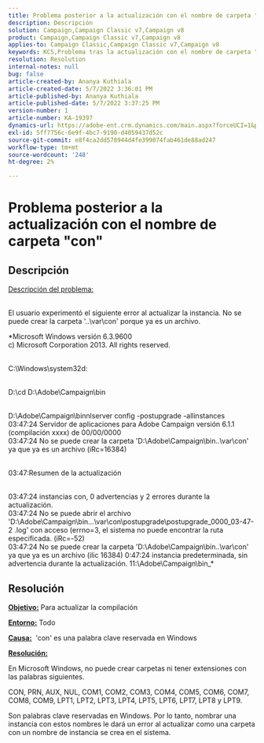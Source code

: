 ```yaml
---
title: Problema posterior a la actualización con el nombre de carpeta "con"
description: Descripción
solution: Campaign,Campaign Classic v7,Campaign v8
product: Campaign,Campaign Classic v7,Campaign v8
applies-to: Campaign Classic,Campaign Classic v7,Campaign v8
keywords: KCS,Problema tras la actualización con el nombre de carpeta "con"
resolution: Resolution
internal-notes: null
bug: false
article-created-by: Ananya Kuthiala
article-created-date: 5/7/2022 3:36:01 PM
article-published-by: Ananya Kuthiala
article-published-date: 5/7/2022 3:37:25 PM
version-number: 1
article-number: KA-19397
dynamics-url: https://adobe-ent.crm.dynamics.com/main.aspx?forceUCI=1&pagetype=entityrecord&etn=knowledgearticle&id=71a05960-1bce-ec11-a7b5-0022480a8e40
exl-id: 5ff7756c-6e9f-4bc7-9190-d4059437d52c
source-git-commit: e8f4ca2dd578944d4fe399074fab461de88ad247
workflow-type: tm+mt
source-wordcount: '248'
ht-degree: 2%

---
```


# Problema posterior a la actualización con el nombre de carpeta &quot;con&quot;

## Descripción

<u>Descripción del problema:</u>

<br>El usuario experimentó el siguiente error al actualizar la instancia. No se puede crear la carpeta &#39;..\var\con&#39; porque ya es un archivo.

*Microsoft Windows versión 6.3.9600
<br>c) Microsoft Corporation 2013. All rights reserved. 

<br>C:\Windows\system32d: 

<br>D:\cd D:\Adobe\Campaign\bin 

<br>D:\Adobe\Campaign\binnlserver config -postupgrade -allinstances
<br>03:47:24 Servidor de aplicaciones para Adobe Campaign versión 6.1.1 (compilación xxxx) de 00/00/0000
<br>03:47:24 No se puede crear la carpeta &#39;D:\Adobe\Campaign\bin\..\var\con&#39; ya que ya es un archivo (iRc=16384) 

<br>03:47:Resumen de la actualización

<br>03:47:24 instancias con, 0 advertencias y 2 errores durante la actualización.
<br>03:47:24 No se puede abrir el archivo &#39;D:\Adobe\Campaign\bin\...\var\con\postupgrade\postupgrade_0000_03-47-2 .log&#39; con acceso (errno=3, el sistema no puede encontrar la ruta especificada. (iRc=-52)
<br>03:47:24 No se puede crear la carpeta &#39;D:\Adobe\Campaign\bin\..\var\con&#39; ya que ya es un archivo (ilic 16384) 0:47:24 instancia predeterminada, sin advertencia durante la actualización. 11:\Adobe\Campaign\bin_*

## Resolución


<b><u>Objetivo:</u></b> Para actualizar la compilación

<b><u>Entorno:</u></b> Todo

<b><u>Causa:</u></b>  &#39;con&#39; es una palabra clave reservada en Windows

<b><u>Resolución:</u></b>

En Microsoft Windows, no puede crear carpetas ni tener extensiones con las palabras siguientes.

CON, PRN, AUX, NUL, COM1, COM2, COM3, COM4, COM5, COM6, COM7, COM8, COM9, LPT1, LPT2, LPT3, LPT4, LPT5, LPT6, LPT7, LPT8 y LPT9.

Son palabras clave reservadas en Windows. Por lo tanto, nombrar una instancia con estos nombres le dará un error al actualizar como una carpeta con un nombre de instancia se crea en el sistema.

